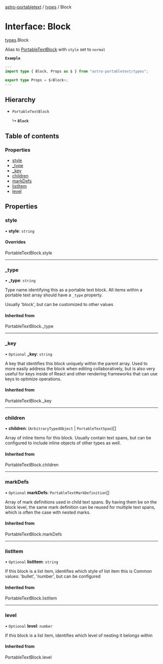 [astro-portabletext](../README.md) / [types](../modules/types.md) / Block

# Interface: Block

[types](../modules/types.md).Block

Alias to [PortableTextBlock](https://portabletext.github.io/types/interfaces/PortableTextBlock.html) with `style` set to `normal`

**`Example`**

```ts
---
import type { Block, Props as $ } from "astro-portabletext/types";

export type Props = $<Block>;
---
```

## Hierarchy

- `PortableTextBlock`

  ↳ **`Block`**

## Table of contents

### Properties

- [style](types.Block.md#style)
- [\_type](types.Block.md#_type)
- [\_key](types.Block.md#_key)
- [children](types.Block.md#children)
- [markDefs](types.Block.md#markDefs)
- [listItem](types.Block.md#listItem)
- [level](types.Block.md#level)

## Properties

### <a id="style" name="style"></a> style

• **style**: `string`

#### Overrides

PortableTextBlock.style

___

### <a id="_type" name="_type"></a> \_type

• **\_type**: `string`

Type name identifying this as a portable text block.
All items within a portable text array should have a `_type` property.

Usually 'block', but can be customized to other values

#### Inherited from

PortableTextBlock.\_type

___

### <a id="_key" name="_key"></a> \_key

• `Optional` **\_key**: `string`

A key that identifies this block uniquely within the parent array. Used to more easily address
the block when editing collaboratively, but is also very useful for keys inside of React and
other rendering frameworks that can use keys to optimize operations.

#### Inherited from

PortableTextBlock.\_key

___

### <a id="children" name="children"></a> children

• **children**: (`ArbitraryTypedObject` \| `PortableTextSpan`)[]

Array of inline items for this block. Usually contain text spans, but can be
configured to include inline objects of other types as well.

#### Inherited from

PortableTextBlock.children

___

### <a id="markDefs" name="markDefs"></a> markDefs

• `Optional` **markDefs**: `PortableTextMarkDefinition`[]

Array of mark definitions used in child text spans. By having them be on the block level,
the same mark definition can be reused for multiple text spans, which is often the case
with nested marks.

#### Inherited from

PortableTextBlock.markDefs

___

### <a id="listItem" name="listItem"></a> listItem

• `Optional` **listItem**: `string`

If this block is a list item, identifies which style of list item this is
Common values: 'bullet', 'number', but can be configured

#### Inherited from

PortableTextBlock.listItem

___

### <a id="level" name="level"></a> level

• `Optional` **level**: `number`

If this block is a list item, identifies which level of nesting it belongs within

#### Inherited from

PortableTextBlock.level
